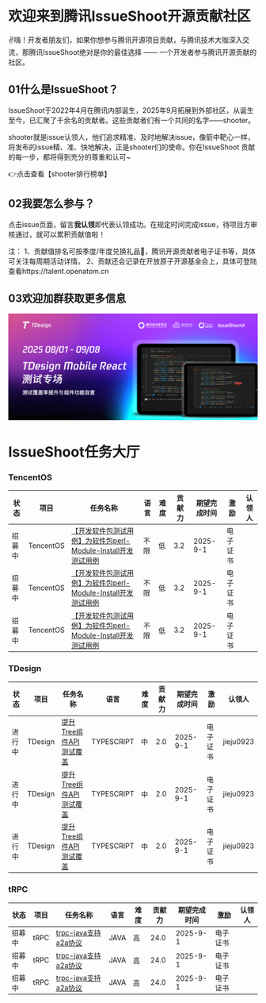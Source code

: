 # 欢迎来到腾讯IssueShoot开源贡献社区
✌️嗨！开发者朋友们，如果你想参与腾讯开源项目贡献，与腾讯技术大咖深入交流，那腾讯IssueShoot绝对是你的最佳选择 —— 一个开发者参与腾讯开源贡献的社区。
## 01什么是IssueShoot？
IssueShoot于2022年4月在腾讯内部诞生，2025年9月拓展到外部社区，从诞生至今，已汇聚了千余名的贡献者。这些贡献者们有一个共同的名字——shooter。

shooter就是issue认领人，他们追求精准、及时地解决issue，像箭中靶心一样，将发布的issue精、准、快地解决，正是shooter们的使命。你在IssueShoot 贡献的每一步，都将得到充分的尊重和认可~

👉点击查看【shooter排行榜单】
## 02我要怎么参与？
点击issue页面，留言**我认领**即代表认领成功。在规定时间完成issue，待项目方审核通过，就可以累积贡献值啦！

注：
1、贡献值排名可按季度/年度兑换礼品🎁，腾讯开源贡献者电子证书等，具体可关注每周期活动详情。
2、贡献还会记录在开放原子开源基金会上，具体可登陆查看https://talent.openatom.cn

## 03欢迎加群获取更多信息
![图片描述文字](https://github.com/jieju0923/IssueShoot/blob/main/企业推送.jpg?raw=true)

# IssueShoot任务大厅

### TencentOS
| 状态 | 项目       | 任务名称   |语言 | 难度       | 贡献力   | 期望完成时间               | 激励       | 认领人
|------|------------|--------|------|------------|--------|--------------------|------------|--------------|
| 招募中   | TencentOS | [【开发软件包测试用例】为软件包perl-Module-Install开发测试用例 ](https://github.com/Tencent/tdesign-vue/issues/3579) | 不限  | 低     | 3.2  | 2025-9-1 | 电子证书 |    |
| 招募中   | TencentOS | [【开发软件包测试用例】为软件包perl-Module-Install开发测试用例 ](https://github.com/Tencent/tdesign-vue/issues/3579) | 不限  | 低     | 3.2  | 2025-9-1 | 电子证书 |    |
| 招募中   | TencentOS | [【开发软件包测试用例】为软件包perl-Module-Install开发测试用例 ](https://github.com/Tencent/tdesign-vue/issues/3579) | 不限  | 低     | 3.2  | 2025-9-1 | 电子证书 |    |

### TDesign
| 状态 | 项目       | 任务名称   |语言 | 难度       | 贡献力   | 期望完成时间               | 激励       | 认领人
|------|------------|--------|------|------------|--------|--------------------|------------|--------------|
| 进行中    | TDesign | [提升Tree组件API测试覆盖](https://github.com/Tencent/tdesign-vue-next/issues/5631)    | TYPESCRIPT  | 中     | 2.0   | 2025-9-1   |电子证书 | jieju0923     |
| 进行中    | TDesign | [提升Tree组件API测试覆盖](https://github.com/Tencent/tdesign-vue-next/issues/5631)    | TYPESCRIPT  | 中     | 2.0   | 2025-9-1   |电子证书 | jieju0923     |
| 进行中    | TDesign | [提升Tree组件API测试覆盖](https://github.com/Tencent/tdesign-vue-next/issues/5631)    | TYPESCRIPT  | 中     | 2.0   | 2025-9-1   |电子证书 | jieju0923     |

### tRPC
| 状态 | 项目       | 任务名称   |语言 | 难度       | 贡献力   | 期望完成时间               | 激励       | 认领人
|------|------------|--------|------|------------|--------|--------------------|------------|--------------|
| 招募中    | tRPC | [trpc-java支持a2a协议](https://git.woa.com/trpc-java/trpc-java/issues/234)   | JAVA | 高   | 24.0   | 2025-9-1 | 电子证书 |    |
| 招募中    | tRPC | [trpc-java支持a2a协议](https://git.woa.com/trpc-java/trpc-java/issues/234)   | JAVA | 高   | 24.0   | 2025-9-1 | 电子证书 |    |
| 招募中    | tRPC | [trpc-java支持a2a协议](https://git.woa.com/trpc-java/trpc-java/issues/234)   | JAVA | 高   | 24.0   | 2025-9-1 | 电子证书 |    |
